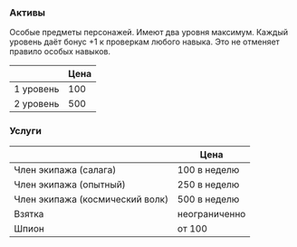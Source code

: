 
### Активы

Особые предметы персонажей. Имеют два уровня максимум.
Каждый уровень даёт бонус +1 к проверкам любого навыка. Это не отменяет правило особых навыков.


|           | Цена |
| --------- | ---- |
| 1 уровень | 100  |
| 2 уровень | 500  |


### Услуги

|                                 | Цена          |
| ------------------------------- | ------------- |
| Член экипажа (салага)           | 100 в неделю  |
| Член экипажа (опытный)          | 250 в неделю  |
| Член экипажа (космический волк) | 500 в неделю  |
| Взятка                          | неограниченно |
| Шпион                           | от 100        |
